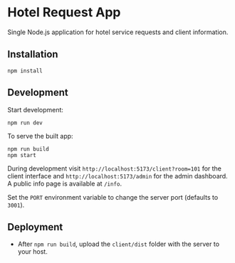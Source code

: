# Hotel Request App

Single Node.js application for hotel service requests and client information.

## Installation

```
npm install
```

## Development

Start development:
```
npm run dev
```

To serve the built app:
```
npm run build
npm start
```

During development visit `http://localhost:5173/client?room=101` for the client interface and `http://localhost:5173/admin` for the admin dashboard. A public info page is available at `/info`.

Set the `PORT` environment variable to change the server port (defaults to `3001`).

## Deployment

- After `npm run build`, upload the `client/dist` folder with the server to your host.

